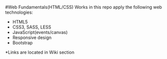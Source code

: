#Web Fundamentals(HTML/CSS)
Works in this repo apply the following web technologies:
- HTML5
- CSS3, SASS, LESS
- JavaScript(events/canvas)
- Responsive design
- Bootstrap

*Links are located in Wiki section

